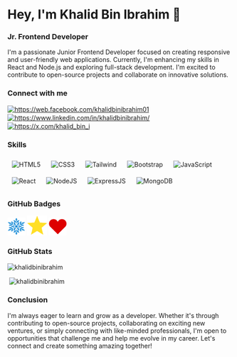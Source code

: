 <h1 align="left">Hey, I'm Khalid Bin Ibrahim 👋</h1>

<h3 align="left">Jr. Frontend Developer</h3>
<p align="left">I'm a passionate Junior Frontend Developer focused on creating responsive and user-friendly web applications. Currently, I'm enhancing my skills in React and Node.js and exploring full-stack development. I'm excited to contribute to open-source projects and collaborate on innovative solutions.</p>

<h3 align="left">Connect with me</h3>
<p align="left">
<a href="https://web.facebook.com/khalidbinibrahim01" target="_blank"><img align="center" src="https://raw.githubusercontent.com/rahuldkjain/github-profile-readme-generator/master/src/images/icons/Social/facebook.svg" alt="https://web.facebook.com/khalidbinibrahim01" height="30" width="40" /></a>
<a href="https://www.linkedin.com/in/khalidbinibrahim/" target="_blank"><img align="center" src="https://raw.githubusercontent.com/rahuldkjain/github-profile-readme-generator/master/src/images/icons/Social/linked-in-alt.svg" alt="https://www.linkedin.com/in/khalidbinibrahim/" height="30" width="40" /></a>
<a href="https://x.com/khalid_bin_i" target="_blank"><img align="center" src="https://raw.githubusercontent.com/rahuldkjain/github-profile-readme-generator/master/src/images/icons/Social/twitter.svg" alt="https://x.com/khalid_bin_i" height="30" width="40" /></a> 
</p>  

<h3>Skills</h3>
<div align="left">
<img style="margin: 10px" src="https://profilinator.rishav.dev/skills-assets/html5-original-wordmark.svg" alt="HTML5" height="50" /> 
<img style="margin: 10px" src="https://profilinator.rishav.dev/skills-assets/css3-original-wordmark.svg" alt="CSS3" height="50" /> 
<img style="margin: 10px" src="https://www.vectorlogo.zone/logos/tailwindcss/tailwindcss-icon.svg" alt="Tailwind" height="50" /> 
<img style="margin: 10px" src="https://profilinator.rishav.dev/skills-assets/bootstrap-plain.svg" alt="Bootstrap" height="50" /> 
<img style="margin: 10px" src="https://profilinator.rishav.dev/skills-assets/javascript-original.svg" alt="JavaScript" height="50" /> 
<img style="margin: 10px" src="https://profilinator.rishav.dev/skills-assets/react-original-wordmark.svg" alt="React" height="50" /> 
<img style="margin: 10px" src="https://profilinator.rishav.dev/skills-assets/nodejs-original-wordmark.svg" alt="NodeJS" height="60" />
<img style="margin: 10px" src="https://profilinator.rishav.dev/skills-assets/express-original-wordmark.svg" alt="ExpressJS" height="50" /> 
<img style="margin: 10px" src="https://profilinator.rishav.dev/skills-assets/mongodb-original-wordmark.svg" alt="MongoDB" height="50" /> 
</div>  

<h3>GitHub Badges</h3>
<a href='https://archiveprogram.github.com/'><img src='https://raw.githubusercontent.com/acervenky/animated-github-badges/master/assets/acbadge.gif' width='40' height='40'></a> 
<a href='https://stars.github.com/'><img src='https://raw.githubusercontent.com/acervenky/animated-github-badges/master/assets/starbadge.gif' width='45' height='45'></a>
<a href='https://docs.github.com/en/github/supporting-the-open-source-community-with-github-sponsors'><img src='https://raw.githubusercontent.com/acervenky/animated-github-badges/master/assets/sponsorbadge.gif' width='40' height='40'></a>

<h3>GitHub Stats</h3>
<p>&nbsp;<img align="left" src="https://github-readme-stats.vercel.app/api?username=khalidbinibrahim&show_icons=true&locale=en" alt="khalidbinibrahim" /></p> 
<p>&nbsp;<img align="center" src="https://github-readme-stats.vercel.app/api/top-langs/?username=khalidbinibrahim&layout=compact" alt="khalidbinibrahim" /></p>

<h3>Conclusion</h3>
<p>I'm always eager to learn and grow as a developer. Whether it's through contributing to open-source projects, collaborating on exciting new ventures, or simply connecting with like-minded professionals, I'm open to opportunities that challenge me and help me evolve in my career. Let's connect and create something amazing together!</p>
